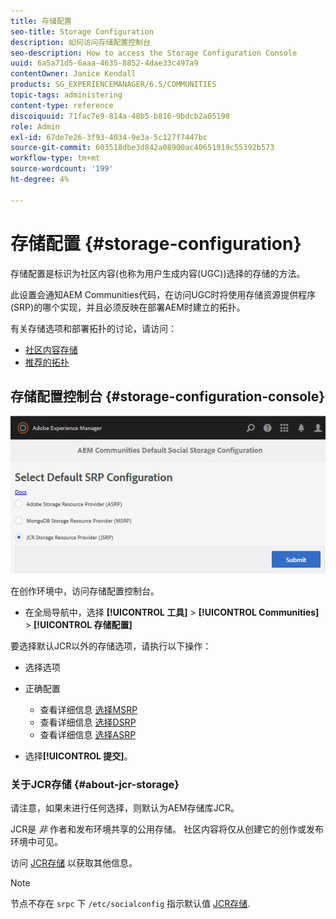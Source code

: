 ```yaml
---
title: 存储配置
seo-title: Storage Configuration
description: 如何访问存储配置控制台
seo-description: How to access the Storage Configuration Console
uuid: 6a5a71d5-6aaa-4635-8852-4dae33c497a9
contentOwner: Janice Kendall
products: SG_EXPERIENCEMANAGER/6.5/COMMUNITIES
topic-tags: administering
content-type: reference
discoiquuid: 71fac7e9-814a-48b5-b816-9bdcb2a05190
role: Admin
exl-id: 67de7e26-3f93-4034-9e3a-5c127f7447bc
source-git-commit: 603518dbe3d842a08900ac40651919c55392b573
workflow-type: tm+mt
source-wordcount: '199'
ht-degree: 4%

---
```


# 存储配置 {#storage-configuration}

存储配置是标识为社区内容(也称为用户生成内容(UGC))选择的存储的方法。

此设置会通知AEM Communities代码，在访问UGC时将使用存储资源提供程序(SRP)的哪个实现，并且必须反映在部署AEM时建立的拓扑。

有关存储选项和部署拓扑的讨论，请访问：

* [社区内容存储](working-with-srp.md)
* [推荐的拓扑](topologies.md)

## 存储配置控制台 {#storage-configuration-console}

![jsrp配置](assets/jsrp-configuration.png)

在创作环境中，访问存储配置控制台。

* 在全局导航中，选择 **[!UICONTROL 工具]** > **[!UICONTROL Communities]** > **[!UICONTROL 存储配置]**

要选择默认JCR以外的存储选项，请执行以下操作：

* 选择选项
* 正确配置

   * 查看详细信息 [选择MSRP](msrp.md#select-msrp)
   * 查看详细信息 [选择DSRP](dsrp.md#select-dsrp)
   * 查看详细信息 [选择ASRP](asrp.md#select-asrp)

* 选择&#x200B;**[!UICONTROL 提交]**。

### 关于JCR存储 {#about-jcr-storage}

请注意，如果未进行任何选择，则默认为AEM存储库JCR。

JCR是 *非* 作者和发布环境共享的公用存储。 社区内容将仅从创建它的创作或发布环境中可见。

访问 [JCR存储](jsrp.md) 以获取其他信息。

>[!NOTE]
>
>节点不存在 `srpc` 下 `/etc/socialconfig` 指示默认值 [JCR存储](jsrp.md).
